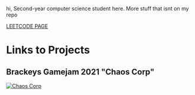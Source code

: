 hi, 
Second-year computer science student here.
More stuff that isnt on my repo

[LEETCODE PAGE](https://leetcode.com/Mareczek1311/)

# Links to Projects

## Brackeys Gamejam 2021 "Chaos Corp"
[![Chaos Corp](https://img.itch.zone/aW1nLzY4NDgxMjQucG5n/315x250%23c/8qIKzN.png)](https://mareczek131.itch.io/chaos-corp)

